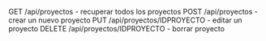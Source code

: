GET /api/proyectos - recuperar todos los proyectos
POST /api/proyectos - crear un nuevo proyecto
PUT /api/proyectos/IDPROYECTO - editar un proyecto
DELETE /api/proyectos/IDPROYECTO - borrar proyecto
